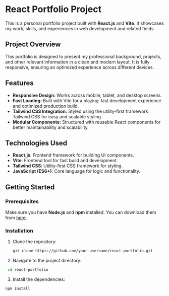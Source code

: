 # React Portfolio Project

This is a personal portfolio project built with **React.js** and **Vite**. It showcases my work, skills, and experiences in web development and related fields.

## Project Overview

This portfolio is designed to present my professional background, projects, and other relevant information in a clean and modern layout. It is fully responsive, ensuring an optimized experience across different devices.

## Features

- **Responsive Design:** Works across mobile, tablet, and desktop screens.
- **Fast Loading:** Built with Vite for a blazing-fast development experience and optimized production build.
- **Tailwind CSS Integration:** Styled using the utility-first framework Tailwind CSS for easy and scalable styling.
- **Modular Components:** Structured with reusable React components for better maintainability and scalability.

## Technologies Used

- **React.js**: Frontend framework for building UI components.
- **Vite**: Frontend tool for fast build and development.
- **Tailwind CSS**: Utility-first CSS framework for styling.
- **JavaScript (ES6+)**: Core language for logic and functionality.

## Getting Started

### Prerequisites

Make sure you have **Node.js** and **npm** installed. You can download them from [here](https://nodejs.org/).

### Installation

1. Clone the repository:

   ```bash
   git clone https://github.com/your-username/react-portfolio.git
2. Navigate to the project directory:
  ```bash
   cd react-portfolio
```
3. Install the dependencies:
```bash
npm install
```

